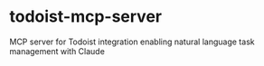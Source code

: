 # todoist-mcp-server
MCP server for Todoist integration enabling natural language task management with Claude
